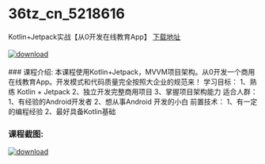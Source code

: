 # 36tz_cn_5218616
Kotlin+Jetpack实战【从0开发在线教育App】
[下载地址](http://www.36tz.cn/article/5218616 "下载地址")
<br/></br>[![download](http://36tz.cn/muke_img/2021_02_1-80-300x179.png "下载地址")](http://www.36tz.cn/article/5218616 "下载地址")
<br/></br>### 课程介绍:
本课程使用Kotlin+Jetpack，MVVM项目架构。从0开发一个商用在线教育App。开发模式和代码质量完全按照大企业的规范来！
学习目标：
1、熟练 Kotlin + Jetpack
2、独立开发完整商用项目
3、掌握项目架构能力
适合人群：
1、有经验的Android开发者
2、想从事Android 开发的小白
前置技术：
1、有一定的编程经验
2、最好具备Kotlin基础

### 课程截图:
[![download](http://36tz.cn/muke_img/2021_02_2-85.png "下载地址")](http://www.36tz.cn/article/5218616 "下载地址")
